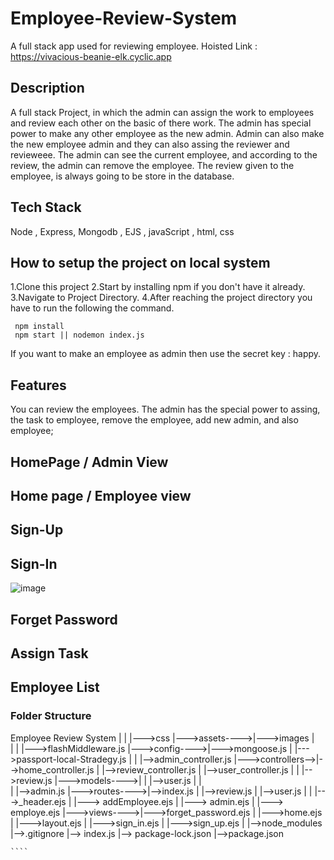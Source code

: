 # Employee-Review-System
A full stack app used for reviewing employee. Hoisted Link : https://vivacious-beanie-elk.cyclic.app

## Description
A full stack Project, in which the admin can assign the work to employees and  review each other on the basic of there work. 
The admin has special power to make any other employee as the new admin. 
Admin can also make the new employee admin and they can also assing the reviewer and revieweee. 
The admin can see the current employee, and according to the review, the admin can remove the employee. The review given to the employee, is always going to be store in the database.

## Tech Stack
Node , Express, Mongodb , EJS , javaScript , html, css

## How to setup the project on local system
1.Clone this project
2.Start by installing npm if you don't have it already.
3.Navigate to Project Directory.
4.After reaching the project directory you have to run the following the command.

     npm install 
     npm start || nodemon index.js
If you want to make an employee as admin then use the secret key : happy.
## Features
You can review the employees. The admin has the special power to assing, the task to employee, remove the employee, add new admin, and also employee;

## HomePage / Admin View
## Home page / Employee view
## Sign-Up
## Sign-In
![image](https://github.com/0anju0/ERS/assets/123807748/38e1d669-4b20-47a2-bcd5-ee25879957c5)

## Forget Password
## Assign Task
## Employee List
### Folder Structure

Employee Review System
    |
    |               |--->css
    |--->assets---->|--->images
    |                      
    |
    |               |--->flashMiddleware.js
    |--->config---->|--->mongoose.js
    |               |--->passport-local-Stradegy.js
    |
    |                  |-->admin_controller.js
    |--->controllers-->|-->home_controller.js
    |                  |-->review_controller.js
    |                  |-->user_controller.js
    |
    |               |-->review.js
    |--->models---->|
    |               |-->user.js
    |
    |              
    |               |-->admin.js
    |--->routes---->|-->index.js
    |               |-->review.js
    |               |-->user.js
    |
    |              |--->_header.ejs
    |              |---> addEmployee.ejs
    |              |---> admin.ejs
    |              |---> employe.ejs
    |--->views---->|--->forget_password.ejs
    |              |--->home.ejs
    |              |--->layout.ejs
    |              |--->sign_in.ejs
    |              |--->sign_up.ejs
    |
    |-->node_modules
    |-->.gitignore
    |--> index.js
    |--> package-lock.json
    |-->package.json
    
    ````
